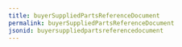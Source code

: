 ```yaml
---
title: buyerSuppliedPartsReferenceDocument
permalink: buyerSuppliedPartsReferenceDocument
jsonid: buyersuppliedpartsreferencedocument
---
```

